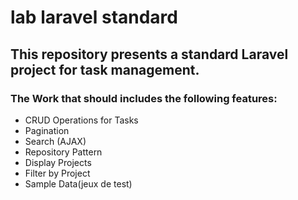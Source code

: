 # lab laravel standard 
## This repository presents a standard Laravel project for  task management. 
### The Work that  should  includes the following features:

- CRUD Operations for Tasks
- Pagination
- Search (AJAX)
- Repository Pattern
- Display Projects
- Filter by Project
- Sample Data(jeux de test)

